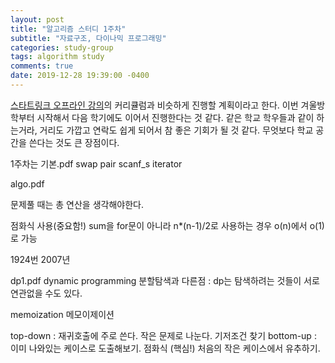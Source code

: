 ```yaml
---
layout: post
title: "알고리즘 스터디 1주차"
subtitle: "자료구조, 다이나믹 프로그래밍"
categories: study-group
tags: algorithm study  
comments: true
date: 2019-12-28 19:39:00 -0400
---
```

 

  [스타트링크 오프라인 강의](https://offline.startlink.help/hc/ko/articles/217245158)의 커리큘럼과 비슷하게 진행할 계획이라고 한다. 이번 겨울방학부터 시작해서 다음 학기에도 이어서 진행한다는 것 같다. 같은 학교 학우들과 같이 하는거라, 거리도 가깝고 연락도 쉽게 되어서 참 좋은 기회가 될 것 같다. 무엇보다 학교 공간을 쓴다는 것도 큰 장점이다. 

  1주차는 
  기본.pdf
swap
pair
scanf_s
iterator



algo.pdf

문제풀 때는 
총 연산을 생각해야한다.


점화식 사용(중요함!)
sum을 for문이 아니라 n*(n-1)/2로 사용하는 경우 
o(n)에서 o(1)로 가능



1924번 2007년

dp1.pdf
dynamic programming
분할탐색과 다른점 : dp는 탐색하려는 것들이 서로 연관없을 수도 있다.



memoization 메모이제이션

top-down : 재귀호출에 주로 쓴다. 작은 문제로 나눈다.
	기저조건 찾기
bottom-up : 이미 나와있는 케이스로 도출해보기. 점화식
(핵심!)
	처음의 작은 케이스에서 유추하기.

